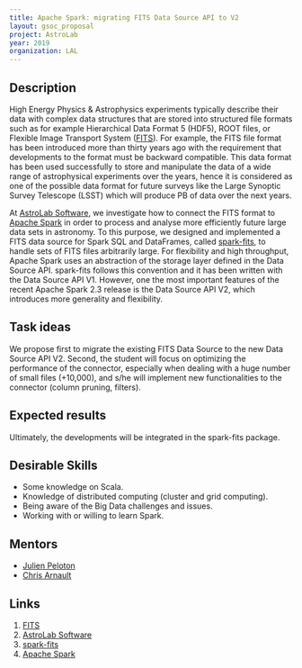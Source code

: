 ```yaml
---
title: Apache Spark: migrating FITS Data Source API to V2
layout: gsoc_proposal
project: AstroLab
year: 2019
organization: LAL
---
```


## Description

High Energy Physics & Astrophysics experiments typically describe their data with complex data structures that are stored into structured file formats such as for example Hierarchical Data Format 5 (HDF5), ROOT files, or Flexible Image Transport System ([FITS](https://en.wikipedia.org/wiki/FITS)). For example, the FITS file format has been introduced more than thirty years ago with the requirement that developments to the format must be backward compatible. This data format has been used successfully to store and manipulate the data of a wide range of astrophysical experiments over the years, hence it is considered as one of the possible data format for future surveys like the Large Synoptic Survey Telescope (LSST) which will produce PB of data over the next years.

At [AstroLab Software](https://astrolabsoftware.github.io/), we investigate how to connect the FITS format to [Apache Spark](http://spark.apache.org/) in order to process and analyse more efficiently future large data sets in astronomy. 
To this purpose, we designed and implemented a FITS data source for Spark SQL and DataFrames, called [spark-fits](https://astrolabsoftware.github.io/spark-fits/), to handle sets of FITS files arbitrarily large. For flexibility and high throughput, Apache Spark uses an abstraction of the storage layer defined in the Data Source API. spark-fits follows this convention and it has been written with the Data Source API V1.
However, one the most important features of the recent Apache Spark 2.3 release is the Data Source API V2, which introduces more generality and flexibility.

## Task ideas

We propose first to migrate the existing FITS Data Source to the new Data Source API V2.
Second, the student will focus on optimizing the performance of the connector, especially when dealing with a huge number of small files (+10,000), and s/he will implement new functionalities to the connector (column pruning, filters). 

## Expected results

Ultimately, the developments will be integrated in the spark-fits package.

## Desirable Skills

* Some knowledge on Scala.
* Knowledge of distributed computing (cluster and grid computing).
* Being aware of the Big Data challenges and issues.
* Working with or willing to learn Spark.

## Mentors

* [Julien Peloton](mailto:peloton@lal.in2p3.fr)
* [Chris Arnault](mailto:arnault@lal.in2p3.fr)

## Links
1. [FITS](https://en.wikipedia.org/wiki/FITS)
2. [AstroLab Software](https://astrolabsoftware.github.io/)
3. [spark-fits](https://astrolabsoftware.github.io/spark-fits/)
4. [Apache Spark](https://spark.apache.org/)
